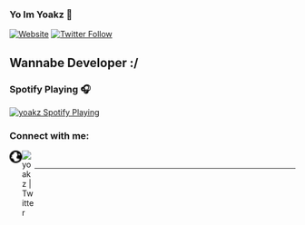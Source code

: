 ### Yo Im Yoakz 👋

[![Website](https://img.shields.io/website?label=yoakz.com&style=for-the-badge&url=https%3A%2F%2Fcodestackr.com)](http://stars.chromeexperiments.com)
[![Twitter Follow](https://img.shields.io/twitter/follow/yoakzz?color=1DA1F2&logo=twitter&style=for-the-badge)](https://twitter.com/intent/follow?original_referer=https%3A%2F%2Fgithub.com%2FcodeSTACKr&screen_name=yoakzz) 

## Wannabe Developer :/

### Spotify Playing 🎧

[<img src="https://now-playing-codestackr.vercel.app/api/spotify-playing" alt="yoakz Spotify Playing" width="350" />](https://open.spotify.com/playlist/3lNJtcQVvtwJ0cHfCF776o?si=oaOFZ4RHTaKipZgGSdVChQ) 

### Connect with me:

[<img align="left" alt="yoakz.com" width="22px" src="https://raw.githubusercontent.com/iconic/open-iconic/master/svg/globe.svg" />][website]
[<img align="left" alt="yoakz | Twitter" width="22px" src="https://cdn.jsdelivr.net/npm/simple-icons@v3/icons/twitter.svg" />][twitter]

<br />

---
[website]: http://stars.chromeexperiments.com
[twitter]: https://twitter.com/yoakzz
